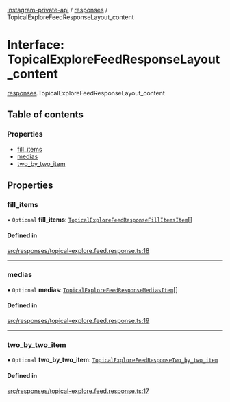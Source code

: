 [instagram-private-api](../../README.md) / [responses](../../modules/responses.md) / TopicalExploreFeedResponseLayout_content

# Interface: TopicalExploreFeedResponseLayout\_content

[responses](../../modules/responses.md).TopicalExploreFeedResponseLayout_content

## Table of contents

### Properties

- [fill\_items](TopicalExploreFeedResponseLayout_content.md#fill_items)
- [medias](TopicalExploreFeedResponseLayout_content.md#medias)
- [two\_by\_two\_item](TopicalExploreFeedResponseLayout_content.md#two_by_two_item)

## Properties

### fill\_items

• `Optional` **fill\_items**: [`TopicalExploreFeedResponseFillItemsItem`](TopicalExploreFeedResponseFillItemsItem.md)[]

#### Defined in

[src/responses/topical-explore.feed.response.ts:18](https://github.com/Nerixyz/instagram-private-api/blob/b3351b9/src/responses/topical-explore.feed.response.ts#L18)

___

### medias

• `Optional` **medias**: [`TopicalExploreFeedResponseMediasItem`](TopicalExploreFeedResponseMediasItem.md)[]

#### Defined in

[src/responses/topical-explore.feed.response.ts:19](https://github.com/Nerixyz/instagram-private-api/blob/b3351b9/src/responses/topical-explore.feed.response.ts#L19)

___

### two\_by\_two\_item

• `Optional` **two\_by\_two\_item**: [`TopicalExploreFeedResponseTwo_by_two_item`](TopicalExploreFeedResponseTwo_by_two_item.md)

#### Defined in

[src/responses/topical-explore.feed.response.ts:17](https://github.com/Nerixyz/instagram-private-api/blob/b3351b9/src/responses/topical-explore.feed.response.ts#L17)
